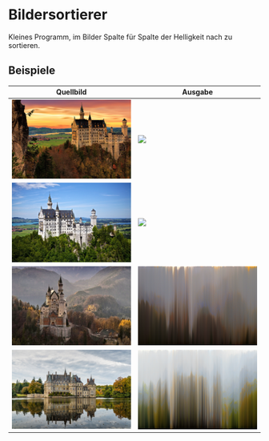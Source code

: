 # Bildersortierer
Kleines Programm, im Bilder Spalte für Spalte der Helligkeit nach zu sortieren.

## Beispiele
|Quellbild|Ausgabe|
|---|---|
|![](images/architecture.jpg)|![](images/architecture_out.png)|
|![](images/fairytale.jpg)|![](images/fairytale_out.png)|
|![](images/neuschwanstein.jpg)|![](images/neuschwanstein_out.png)|
|![](images/water.jpg)|![](images/water_out.png)|
